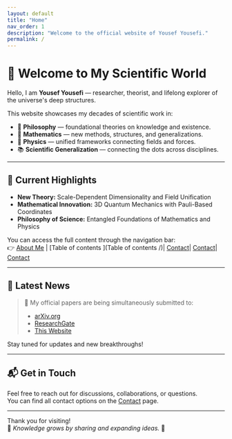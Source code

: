 ```yaml
---
layout: default
title: "Home"
nav_order: 1
description: "Welcome to the official website of Yousef Yousefi."
permalink: /
---
```


# 👋 Welcome to My Scientific World

Hello, I am **Yousef Yousefi** — researcher, theorist, and lifelong explorer of the universe's deep structures.

This website showcases my decades of scientific work in:

- 🧠 **Philosophy** — foundational theories on knowledge and existence.
- 🔢 **Mathematics** — new methods, structures, and generalizations.
- 🌌 **Physics** — unified frameworks connecting fields and forces.
- 📚 **Scientific Generalization** — connecting the dots across disciplines.

---

## 📖 Current Highlights

- **New Theory:** Scale-Dependent Dimensionality and Field Unification
- **Mathematical Innovation:** 3D Quantum Mechanics with Pauli-Based Coordinates
- **Philosophy of Science:** Entangled Foundations of Mathematics and Physics

You can access the full content through the navigation bar:  
👉 [About Me](about/) | [Table of contents ](Table of contents /)| [Contact](contact/)| [Contact](contact/)| [Contact](contact/)

---

## 📢 Latest News
> 📜 My official papers are being simultaneously submitted to:
> - [arXiv.org](https://arxiv.org)
> - [ResearchGate](https://www.researchgate.net/profile/Yousef-Yousefi-7)
> - [This Website](https://sgh-paradigm.github.io/Yousef-Yousefi/)

Stay tuned for updates and new breakthroughs!

---

## 📬 Get in Touch

Feel free to reach out for discussions, collaborations, or questions.  
You can find all contact options on the [Contact](contact/) page.

---

Thank you for visiting!  
🌟 *Knowledge grows by sharing and expanding ideas.* 🌟

